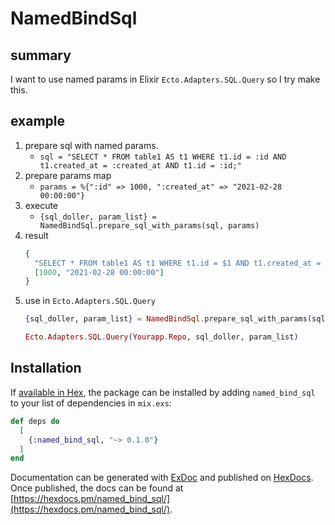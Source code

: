 # NamedBindSql

## summary

I want to use named params in Elixir `Ecto.Adapters.SQL.Query` so I try make this.

## example

1. prepare sql with named params.
   * `sql = "SELECT * FROM table1 AS t1 WHERE t1.id = :id AND t1.created_at = :created_at AND t1.id = :id;"`
1. prepare params map
   * `params = %{":id" => 1000, ":created_at" => "2021-02-28 00:00:00"}`
1. execute
   * `{sql_doller, param_list} = NamedBindSql.prepare_sql_with_params(sql, params)`
1. result
    ```elixir
    {
      "SELECT * FROM table1 AS t1 WHERE t1.id = $1 AND t1.created_at = $2 AND t1.id = $1 ;",
      [1000, "2021-02-28 00:00:00"]
    }
    ```
1. use in `Ecto.Adapters.SQL.Query`
    ```elixir
    {sql_doller, param_list} = NamedBindSql.prepare_sql_with_params(sql, params)

    Ecto.Adapters.SQL.Query(Yourapp.Repo, sql_doller, param_list)
    ```

## Installation

If [available in Hex](https://hex.pm/docs/publish), the package can be installed
by adding `named_bind_sql` to your list of dependencies in `mix.exs`:

```elixir
def deps do
  [
    {:named_bind_sql, "~> 0.1.0"}
  ]
end
```

Documentation can be generated with [ExDoc](https://github.com/elixir-lang/ex_doc)
and published on [HexDocs](https://hexdocs.pm). Once published, the docs can
be found at [https://hexdocs.pm/named_bind_sql/](https://hexdocs.pm/named_bind_sql/).